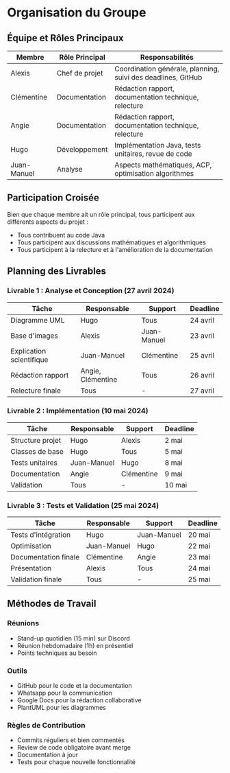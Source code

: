 # Organisation du Groupe

## Équipe et Rôles Principaux

| Membre | Rôle Principal | Responsabilités |
|--------|----------------|-----------------|
| Alexis | Chef de projet | Coordination générale, planning, suivi des deadlines, GitHub |
| Clémentine | Documentation | Rédaction rapport, documentation technique, relecture |
| Angie | Documentation | Rédaction rapport, documentation technique, relecture |
| Hugo | Développement | Implémentation Java, tests unitaires, revue de code |
| Juan-Manuel | Analyse | Aspects mathématiques, ACP, optimisation algorithmes |

## Participation Croisée
Bien que chaque membre ait un rôle principal, tous participent aux différents aspects du projet :
- Tous contribuent au code Java
- Tous participent aux discussions mathématiques et algorithmiques
- Tous participent à la relecture et à l'amélioration de la documentation

## Planning des Livrables

### Livrable 1 : Analyse et Conception (27 avril 2024)
| Tâche | Responsable | Support | Deadline |
|-------|-------------|---------|----------|
| Diagramme UML | Hugo | Tous | 24 avril |
| Base d'images | Alexis | Juan-Manuel | 23 avril |
| Explication scientifique | Juan-Manuel | Clémentine | 25 avril |
| Rédaction rapport | Angie, Clémentine | Tous | 26 avril |
| Relecture finale | Tous | - | 27 avril |

### Livrable 2 : Implémentation (10 mai 2024)
| Tâche | Responsable | Support | Deadline |
|-------|-------------|---------|----------|
| Structure projet | Hugo | Alexis | 2 mai |
| Classes de base | Hugo | Tous | 5 mai |
| Tests unitaires | Juan-Manuel | Hugo | 8 mai |
| Documentation | Angie | Clémentine | 9 mai |
| Validation | Tous | - | 10 mai |

### Livrable 3 : Tests et Validation (25 mai 2024)
| Tâche | Responsable | Support | Deadline |
|-------|-------------|---------|----------|
| Tests d'intégration | Hugo | Juan-Manuel | 20 mai |
| Optimisation | Juan-Manuel | Hugo | 22 mai |
| Documentation finale | Clémentine | Angie | 23 mai |
| Présentation | Alexis | Tous | 24 mai |
| Validation finale | Tous | - | 25 mai |

## Méthodes de Travail

### Réunions
- Stand-up quotidien (15 min) sur Discord
- Réunion hebdomadaire (1h) en présentiel
- Points techniques au besoin

### Outils
- GitHub pour le code et la documentation
- Whatsapp pour la communication
- Google Docs pour la rédaction collaborative
- PlantUML pour les diagrammes

### Règles de Contribution
- Commits réguliers et bien commentés
- Review de code obligatoire avant merge
- Documentation à jour
- Tests pour chaque nouvelle fonctionnalité 